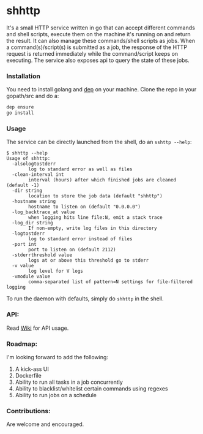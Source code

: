 # shhttp

It's a small HTTP service written in go that can accept different commands and shell scripts, execute them on the machine it's running on and return the result. It can also manage these commands/shell scripts as jobs. When a command(s)/script(s) is submitted as a job, the response of the HTTP request is returned immediately while the command/script keeps on executing. The service also exposes api to query the state of these jobs. 


### Installation

You need to install golang and [dep](https://github.com/golang/dep) on your machine. Clone the repo in your gopath/src and do a:
```sh
dep ensure
go install
```

### Usage

The service can be directly launched from the shell, do an `sshttp --help`:

```
$ shhttp --help
Usage of shhttp:
  -alsologtostderr
    	log to standard error as well as files
  -clean-interval int
    	interval (hours) after which finished jobs are cleaned (default -1)
  -dir string
    	location to store the job data (default "shhttp")
  -hostname string
    	hostname to listen on (default "0.0.0.0")
  -log_backtrace_at value
    	when logging hits line file:N, emit a stack trace
  -log_dir string
    	If non-empty, write log files in this directory
  -logtostderr
    	log to standard error instead of files
  -port int
    	port to listen on (default 2112)
  -stderrthreshold value
    	logs at or above this threshold go to stderr
  -v value
    	log level for V logs
  -vmodule value
    	comma-separated list of pattern=N settings for file-filtered logging
```
To run the daemon with defaults, simply do `shhttp`  in the shell. 


### API: 

Read [Wiki](https://github.com/codemug/shhttp/wiki) for API usage.

### Roadmap:

I'm looking forward to add the following:
1. A kick-ass UI
2. Dockerfile
3. Ability to run all tasks in a job concurrently
4. Ability to blacklist/whitelist certain commands using regexes
5. Ability to run jobs on a schedule

### Contributions:

Are welcome and encouraged.
